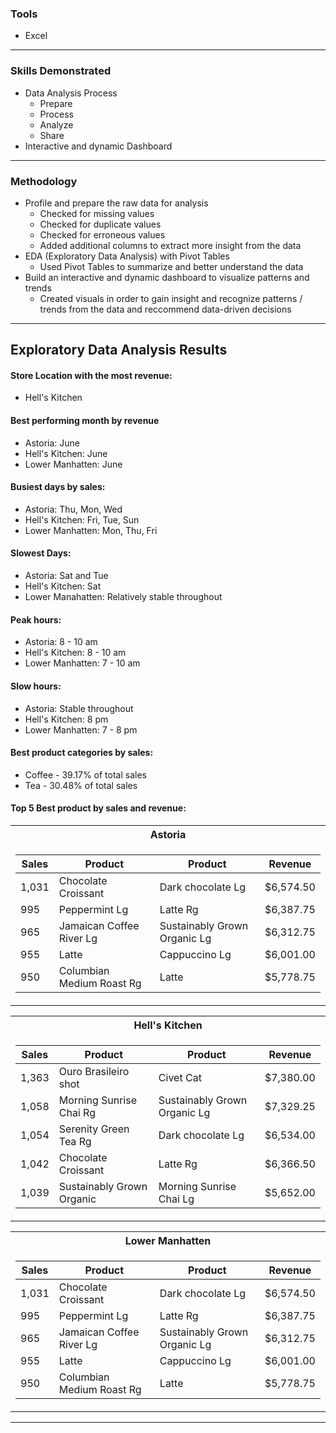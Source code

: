 ### Tools
* Excel

---

### Skills Demonstrated
* Data Analysis Process
    * Prepare
    * Process
    * Analyze
    * Share
* Interactive and dynamic Dashboard

---

### Methodology
* Profile and prepare the raw data for analysis
    * Checked for missing values
    * Checked for duplicate values
    * Checked for erroneous values
    * Added additional columns to extract more insight from the data
* EDA (Exploratory Data Analysis) with Pivot Tables
    * Used Pivot Tables to summarize and better understand the data
* Build an interactive and dynamic dashboard to visualize patterns and trends
    * Created visuals in order to gain insight and recognize patterns / trends from the data and reccommend data-driven decisions

---

## Exploratory Data Analysis Results
#### Store Location with the most revenue:
* Hell's Kitchen

#### Best performing month by revenue
* Astoria: June
* Hell's Kitchen: June
* Lower Manhatten: June

#### Busiest days by sales:
* Astoria: Thu, Mon, Wed
* Hell's Kitchen: Fri, Tue, Sun
* Lower Manhatten: Mon, Thu, Fri

#### Slowest Days:
* Astoria: Sat and Tue
* Hell's Kitchen: Sat
* Lower Manahatten: Relatively stable throughout

#### Peak hours:
* Astoria: 8 - 10 am
* Hell's Kitchen: 8 - 10 am
* Lower Manhatten: 7 - 10 am

#### Slow hours:
* Astoria: Stable throughout
* Hell's Kitchen: 8 pm
* Lower Manhatten: 7 - 8 pm

#### Best product categories by sales:
* Coffee - 39.17% of total sales
* Tea - 30.48% of total sales

#### Top 5 Best product by sales and revenue:
<table>
<tr><th>Astoria</th></tr>
<tr><td>

|Sales|Product|Product|Revenue|
|---|---|---|---|
1,031|Chocolate Croissant|Dark chocolate Lg|$6,574.50
995|Peppermint Lg|Latte Rg|$6,387.75
965|Jamaican Coffee River Lg|Sustainably Grown Organic Lg|$6,312.75
955|Latte|Cappuccino Lg|$6,001.00
950|Columbian Medium Roast Rg|Latte|$5,778.75

</tr></td></table>

<table>
<tr><th>Hell's Kitchen</th></tr>
<tr><td>

|Sales|Product|Product|Revenue|
|---|---|---|---|
1,363|Ouro Brasileiro shot|Civet Cat|$7,380.00
1,058|Morning Sunrise Chai Rg|Sustainably Grown Organic Lg|$7,329.25
1,054|Serenity Green Tea Rg|Dark chocolate Lg|$6,534.00
1,042|Chocolate Croissant|Latte Rg|$6,366.50
1,039|Sustainably Grown Organic|Morning Sunrise Chai Lg|$5,652.00

</tr></td></table>

<table>
<tr><th>Lower Manhatten</th></tr>
<tr><td>

|Sales|Product|Product|Revenue|
|---|---|---|---|
1,031|Chocolate Croissant|Dark chocolate Lg|$6,574.50
995|Peppermint Lg|Latte Rg|$6,387.75
965|Jamaican Coffee River Lg|Sustainably Grown Organic Lg|$6,312.75
955|Latte|Cappuccino Lg|$6,001.00
950|Columbian Medium Roast Rg|Latte|$5,778.75

</tr></td></table>

---